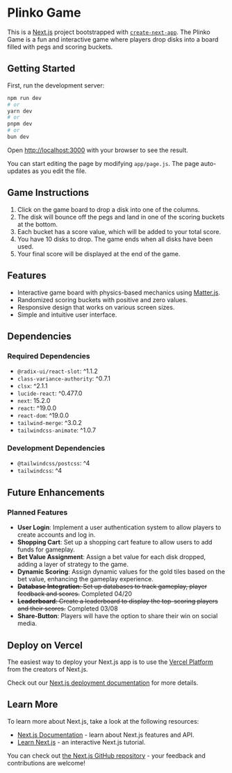 # Plinko Game

This is a [Next.js](https://nextjs.org) project bootstrapped with [`create-next-app`](https://github.com/vercel/next.js/tree/canary/packages/create-next-app). The Plinko Game is a fun and interactive game where players drop disks into a board filled with pegs and scoring buckets.

## Getting Started

First, run the development server:

```bash
npm run dev
# or
yarn dev
# or
pnpm dev
# or
bun dev
```

Open [http://localhost:3000](http://localhost:3000) with your browser to see the result.

You can start editing the page by modifying `app/page.js`. The page auto-updates as you edit the file.

## Game Instructions

1. Click on the game board to drop a disk into one of the columns.
2. The disk will bounce off the pegs and land in one of the scoring buckets at the bottom.
3. Each bucket has a score value, which will be added to your total score.
4. You have 10 disks to drop. The game ends when all disks have been used.
5. Your final score will be displayed at the end of the game.

## Features

- Interactive game board with physics-based mechanics using [Matter.js](https://brm.io/matter-js/).
- Randomized scoring buckets with positive and zero values.
- Responsive design that works on various screen sizes.
- Simple and intuitive user interface.

## Dependencies

### Required Dependencies

- `@radix-ui/react-slot`: ^1.1.2
- `class-variance-authority`: ^0.7.1
- `clsx`: ^2.1.1
- `lucide-react`: ^0.477.0
- `next`: 15.2.0
- `react`: ^19.0.0
- `react-dom`: ^19.0.0
- `tailwind-merge`: ^3.0.2
- `tailwindcss-animate`: ^1.0.7

### Development Dependencies

- `@tailwindcss/postcss`: ^4
- `tailwindcss`: ^4

## Future Enhancements

### Planned Features

- **User Login**: Implement a user authentication system to allow players to create accounts and log in.
- **Shopping Cart**: Set up a shopping cart feature to allow users to add funds for gameplay.
- **Bet Value Assignment**: Assign a bet value for each disk dropped, adding a layer of strategy to the game.
- **Dynamic Scoring**: Assign dynamic values for the gold tiles based on the bet value, enhancing the gameplay experience.
- ~~**Database Integration**: Set up databases to track gameplay, player feedback and scores.~~ Completed 04/20
- ~~**Leaderboard**: Create a leaderboard to display the top-scoring players and their scores.~~ Completed 03/08
- **Share-Button**: Players will have the option to share their win on social media.

## Deploy on Vercel

The easiest way to deploy your Next.js app is to use the [Vercel Platform](https://vercel.com/new?utm_medium=default-template&filter=next.js&utm_source=create-next-app&utm_campaign=create-next-app-readme) from the creators of Next.js.

Check out our [Next.js deployment documentation](https://nextjs.org/docs/app/building-your-application/deploying) for more details.

## Learn More

To learn more about Next.js, take a look at the following resources:

- [Next.js Documentation](https://nextjs.org/docs) - learn about Next.js features and API.
- [Learn Next.js](https://nextjs.org/learn) - an interactive Next.js tutorial.

You can check out [the Next.js GitHub repository](https://github.com/vercel/next.js) - your feedback and contributions are welcome!
